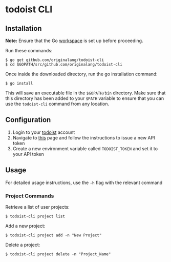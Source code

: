 # todoist CLI

## Installation

**Note:** Ensure that the Go [workspace](https://golang.org/doc/code.html#Workspaces) is set up before proceeding.

Run these commands:

```
$ go get github.com/originalang/todoist-cli
$ cd $GOPATH/src/github.com/originalang/todoist-cli
```
Once inside the downloaded directory, run the go installation command:

```
$ go install   
```
This will save an executable file in the `$GOPATH/bin` directory. Make sure that this directory has been added to your `$PATH` variable to ensure that you can use the `todoist-cli` command from any location.

## Configuration

1. Login to your [todoist](https://todoist.com/) account
2. Navigate to [this](https://todoist.com/prefs/integrations) page and follow the instructions to issue a new API token
3. Create a new environment variable called `TODOIST_TOKEN` and set it to your API token

## Usage

For detailed usage instructions, use the ```-h``` flag with the relevant command

### Project Commands

Retrieve a list of user projects:

```
$ todoist-cli project list 
```

Add a new project:

```
$ todoist-cli project add -n "New Project"
```

Delete a project:

```
$ todoist-cli project delete -n "Project_Name"
```
